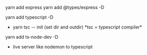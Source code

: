 yarn add express
yarn add @types/express -D

yarn add typescript -D

- yarn tsc -- init (set dir and outdir)
  \*tsc = typescript compiler\*

yarn add ts-node-dev -D

- live server like nodemon to typescript
